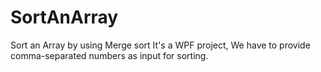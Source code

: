 # SortAnArray
Sort an Array by using Merge sort
 It's a WPF project, We have to provide comma-separated numbers as input for sorting.
